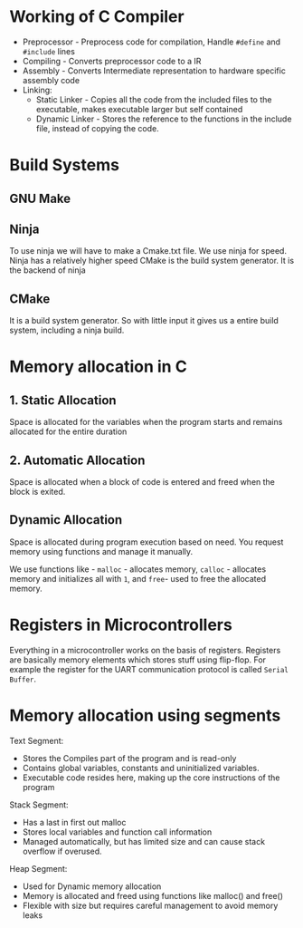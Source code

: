 
# Working of C Compiler

- Preprocessor - Preprocess code for compilation, Handle `#define` and `#include` lines
- Compiling - Converts preprocessor code to a IR
- Assembly - Converts Intermediate representation to hardware specific assembly code
- Linking:
	- Static Linker - Copies all the code from the included files to the executable, makes executable larger but self contained
	- Dynamic Linker - Stores the reference to the functions in the include file, instead of copying the code.

# Build Systems

## GNU Make
## Ninja
To use ninja we will have to make a Cmake.txt file.
We use ninja for speed. Ninja has a relatively higher speed 
CMake is the build system generator. It is the backend of ninja
## CMake
It is a build system generator. So with little input it gives us a entire build system, including a ninja build.

# Memory allocation in C

## 1. Static Allocation
Space is allocated for the variables when the program starts and remains allocated for the entire duration
## 2. Automatic Allocation
Space is allocated when a block of code is entered and freed when the block is exited.
## Dynamic Allocation
Space is allocated during program execution based on need. You request memory using functions and manage it manually.

We use functions like - `malloc` - allocates memory, `calloc` - allocates memory and initializes all with `1`, and `free`- used to free the allocated memory.


# Registers in Microcontrollers

Everything in a microcontroller works on the basis of registers. Registers are basically memory elements which stores stuff using flip-flop. For example the register for the UART communication protocol is called `Serial Buffer`. 


# Memory allocation using segments

Text Segment: 
- Stores the Compiles part of the program and is read-only
- Contains global variables, constants and uninitialized variables.
- Executable code resides here, making up the core instructions of the program

Stack Segment:
- Has a last in first out malloc
- Stores local variables and function call information
- Managed automatically, but has limited size and can cause stack overflow if overused.

Heap Segment:
- Used for Dynamic memory allocation
- Memory is allocated and freed using functions like malloc() and free()
- Flexible with size but requires careful management to avoid memory leaks

# 



